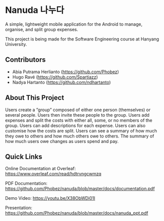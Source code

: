 # Nanuda 나누다
A simple, lightweight mobile application for the Android to manage, organise, and split group expenses.

This project is being made for the Software Engineering course at Hanyang University.

## Contributors
+ Abia Putrama Herlianto (https://github.com/Phobez)
+ Hugo Ravé (https://github.com/Spartiazz)
+ Nadya Hartanto (https://github.com/ndhartanto)

## About This Project
Users create a ”group” composed of either one
person (themselves) or several people. Users then invite these
people to the group. Users add expenses and split the costs with
either all, some, or no members of the group. Users can add
descriptions for each expense. Users can also customise how the
costs are split. Users can see a summary of how much they owe
to others and how much others owe to others. The summary of
how much users owe changes as users spend and pay.

## Quick Links
Online Documentation at Overleaf: https://www.overleaf.com/read/hdtrvngcwmzq

PDF Documentation: https://github.com/Phobez/nanuda/blob/master/docs/documentation.pdf

Demo Video: https://youtu.be/X38ObWDi01I

Presentation: https://github.com/Phobez/nanuda/blob/master/docs/nanuda_ppt.pdf
